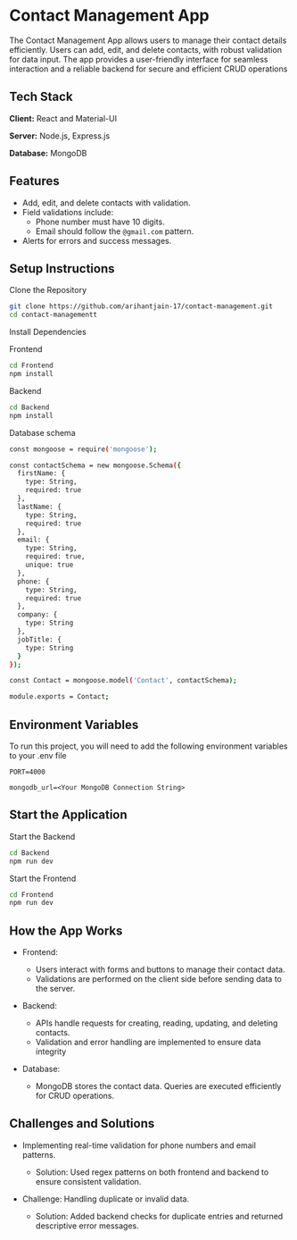 
# Contact Management App

The Contact Management App allows users to manage their contact details efficiently. Users can add, edit, and delete contacts, with robust validation for data input. The app provides a user-friendly interface for seamless interaction and a reliable backend for secure and efficient CRUD operations


## Tech Stack

**Client:** React and Material-UI

**Server:** Node.js, Express.js

**Database:** MongoDB
## Features

- Add, edit, and delete contacts with validation.
- Field validations include:
   - Phone number must have 10 digits.
   - Email should follow the `@gmail.com` pattern.
- Alerts for errors and success messages.



## Setup Instructions

Clone the Repository

```bash
git clone https://github.com/arihantjain-17/contact-management.git
cd contact-managementt
```
Install Dependencies

Frontend
```bash
cd Frontend
npm install
```
Backend
```bash
cd Backend
npm install
```
Database schema
```bash
const mongoose = require('mongoose');

const contactSchema = new mongoose.Schema({
  firstName: {
    type: String,
    required: true
  },
  lastName: {
    type: String,
    required: true
  },
  email: {
    type: String,
    required: true,
    unique: true
  },
  phone: {
    type: String,
    required: true
  },
  company: {
    type: String
  },
  jobTitle: {
    type: String
  }
});

const Contact = mongoose.model('Contact', contactSchema);

module.exports = Contact;


```

## Environment Variables

To run this project, you will need to add the following environment variables to your .env file

`PORT=4000`

`mongodb_url=<Your MongoDB Connection String>`


## Start the Application

Start the Backend

```bash
cd Backend
npm run dev

```

Start the Frontend

```bash
cd Frontend
npm run dev

```
## How the App Works

- Frontend:
   - Users interact with forms and buttons to manage their contact data.
   - Validations are performed on the client side before sending data to the server.


- Backend:
   - APIs handle requests for creating, reading, updating, and deleting contacts.
   - Validation and error handling are implemented to ensure data integrity

- Database:
   - MongoDB stores the contact data. Queries are executed efficiently for CRUD operations.
   
## Challenges and Solutions

- Implementing real-time validation for phone numbers and email patterns.
   - Solution: Used regex patterns on both frontend and backend to ensure consistent validation.

- Challenge: Handling duplicate or invalid data.
   - Solution: Added backend checks for duplicate entries and returned descriptive error messages.


   
